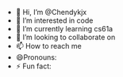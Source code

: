 - 👋 Hi, I’m @Chendykjx
- 👀 I’m interested in code
- 🌱 I’m currently learning cs61a
- 💞️ I’m looking to collaborate on 
- 📫 How to reach me 
- 😄Pronouns: 
- ⚡ Fun fact: 

<!---
Chendykjx/Chendykjx is a ✨ special ✨ repository because its `README.md` (this file) appears on your GitHub profile.
You can click the Preview link to take a look at your changes.
--->
